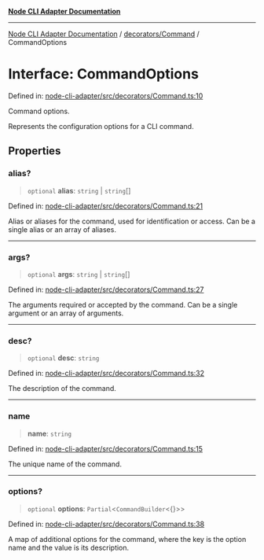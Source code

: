 [**Node CLI Adapter Documentation**](../../../README.md)

***

[Node CLI Adapter Documentation](../../../README.md) / [decorators/Command](../README.md) / CommandOptions

# Interface: CommandOptions

Defined in: [node-cli-adapter/src/decorators/Command.ts:10](https://github.com/stonemjs/node-cli-adapter/blob/942602ba5f120245f6f1f4ea802cbd5e86b9d774/src/decorators/Command.ts#L10)

Command options.

Represents the configuration options for a CLI command.

## Properties

### alias?

> `optional` **alias**: `string` \| `string`[]

Defined in: [node-cli-adapter/src/decorators/Command.ts:21](https://github.com/stonemjs/node-cli-adapter/blob/942602ba5f120245f6f1f4ea802cbd5e86b9d774/src/decorators/Command.ts#L21)

Alias or aliases for the command, used for identification or access.
Can be a single alias or an array of aliases.

***

### args?

> `optional` **args**: `string` \| `string`[]

Defined in: [node-cli-adapter/src/decorators/Command.ts:27](https://github.com/stonemjs/node-cli-adapter/blob/942602ba5f120245f6f1f4ea802cbd5e86b9d774/src/decorators/Command.ts#L27)

The arguments required or accepted by the command.
Can be a single argument or an array of arguments.

***

### desc?

> `optional` **desc**: `string`

Defined in: [node-cli-adapter/src/decorators/Command.ts:32](https://github.com/stonemjs/node-cli-adapter/blob/942602ba5f120245f6f1f4ea802cbd5e86b9d774/src/decorators/Command.ts#L32)

The description of the command.

***

### name

> **name**: `string`

Defined in: [node-cli-adapter/src/decorators/Command.ts:15](https://github.com/stonemjs/node-cli-adapter/blob/942602ba5f120245f6f1f4ea802cbd5e86b9d774/src/decorators/Command.ts#L15)

The unique name of the command.

***

### options?

> `optional` **options**: `Partial`\<`CommandBuilder`\<\{\}\>\>

Defined in: [node-cli-adapter/src/decorators/Command.ts:38](https://github.com/stonemjs/node-cli-adapter/blob/942602ba5f120245f6f1f4ea802cbd5e86b9d774/src/decorators/Command.ts#L38)

A map of additional options for the command, where the key is the option name
and the value is its description.

